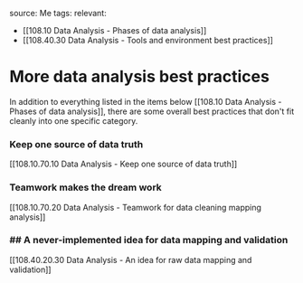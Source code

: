 source: Me
tags: 
relevant: 
- [[108.10 Data Analysis - Phases of data analysis]]
- [[108.40.30 Data Analysis - Tools and environment best practices]]

# More data analysis best practices

In addition to everything listed in the items below [[108.10 Data Analysis - Phases of data analysis]], there are some overall best practices that don't fit cleanly into one specific category.


### Keep one source of data truth
[[108.10.70.10 Data Analysis - Keep one source of data truth]]

### Teamwork makes the dream work
[[108.10.70.20 Data Analysis - Teamwork for data cleaning mapping analysis]]

### ## A never-implemented idea for data mapping and validation
[[108.40.20.30 Data Analysis - An idea for raw data mapping and validation]]

